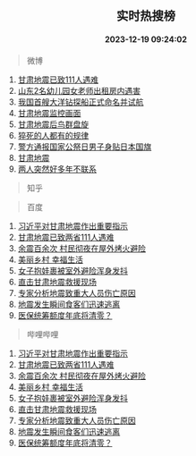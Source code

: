 <div align="center"><h2>实时热搜榜</h2><h4>2023-12-19 09:24:02</h4></div>

> 微博  

1. [甘肃地震已致111人遇难](https://s.weibo.com/weibo?q=%23%E7%94%98%E8%82%83%E5%9C%B0%E9%9C%87%E5%B7%B2%E8%87%B4111%E4%BA%BA%E9%81%87%E9%9A%BE%23&t=31&band_rank=1&Refer=top)<br />
2. [山东2名幼儿园女老师出租房内遇害](https://s.weibo.com/weibo?q=%23%E5%B1%B1%E4%B8%9C2%E5%90%8D%E5%B9%BC%E5%84%BF%E5%9B%AD%E5%A5%B3%E8%80%81%E5%B8%88%E5%87%BA%E7%A7%9F%E6%88%BF%E5%86%85%E9%81%87%E5%AE%B3%23&t=31&band_rank=2&Refer=top)<br />
3. [我国首艘大洋钻探船正式命名并试航](https://s.weibo.com/weibo?q=%23%E6%88%91%E5%9B%BD%E9%A6%96%E8%89%98%E5%A4%A7%E6%B4%8B%E9%92%BB%E6%8E%A2%E8%88%B9%E6%AD%A3%E5%BC%8F%E5%91%BD%E5%90%8D%E5%B9%B6%E8%AF%95%E8%88%AA%23&t=31&band_rank=3&Refer=top)<br />
4. [甘肃地震监控画面](https://s.weibo.com/weibo?q=%23%E7%94%98%E8%82%83%E5%9C%B0%E9%9C%87%E7%9B%91%E6%8E%A7%E7%94%BB%E9%9D%A2%23&t=31&band_rank=4&Refer=top)<br />
5. [甘肃地震后鸟群盘旋](https://s.weibo.com/weibo?q=%23%E7%94%98%E8%82%83%E5%9C%B0%E9%9C%87%E5%90%8E%E9%B8%9F%E7%BE%A4%E7%9B%98%E6%97%8B%23&t=31&band_rank=5&Refer=top)<br />
6. [猝死的人都有的规律](https://s.weibo.com/weibo?q=%E7%8C%9D%E6%AD%BB%E7%9A%84%E4%BA%BA%E9%83%BD%E6%9C%89%E7%9A%84%E8%A7%84%E5%BE%8B&t=31&band_rank=6&Refer=top)<br />
7. [警方通报国家公祭日男子身贴日本国旗](https://s.weibo.com/weibo?q=%23%E8%AD%A6%E6%96%B9%E9%80%9A%E6%8A%A5%E5%9B%BD%E5%AE%B6%E5%85%AC%E7%A5%AD%E6%97%A5%E7%94%B7%E5%AD%90%E8%BA%AB%E8%B4%B4%E6%97%A5%E6%9C%AC%E5%9B%BD%E6%97%97%23&t=31&band_rank=7&Refer=top)<br />
8. [甘肃地震](https://s.weibo.com/weibo?q=%E7%94%98%E8%82%83%E5%9C%B0%E9%9C%87&t=31&band_rank=8&Refer=top)<br />
9. [两人突然好多年不联系](https://s.weibo.com/weibo?q=%E4%B8%A4%E4%BA%BA%E7%AA%81%E7%84%B6%E5%A5%BD%E5%A4%9A%E5%B9%B4%E4%B8%8D%E8%81%94%E7%B3%BB&t=31&band_rank=9&Refer=top)<br />

> 知乎  


> 百度  

1. [习近平对甘肃地震作出重要指示](https://www.baidu.com/s?wd=%E4%B9%A0%E8%BF%91%E5%B9%B3%E5%AF%B9%E7%94%98%E8%82%83%E5%9C%B0%E9%9C%87%E4%BD%9C%E5%87%BA%E9%87%8D%E8%A6%81%E6%8C%87%E7%A4%BA&sa=fyb_news&rsv_dl=fyb_news)<br />
2. [甘肃地震已致两省111人遇难](https://www.baidu.com/s?wd=%E7%94%98%E8%82%83%E5%9C%B0%E9%9C%87%E5%B7%B2%E8%87%B4%E4%B8%A4%E7%9C%81111%E4%BA%BA%E9%81%87%E9%9A%BE&sa=fyb_news&rsv_dl=fyb_news)<br />
3. [余震百余次 村民彻夜在屋外烤火避险](https://www.baidu.com/s?wd=%E4%BD%99%E9%9C%87%E7%99%BE%E4%BD%99%E6%AC%A1+%E6%9D%91%E6%B0%91%E5%BD%BB%E5%A4%9C%E5%9C%A8%E5%B1%8B%E5%A4%96%E7%83%A4%E7%81%AB%E9%81%BF%E9%99%A9&sa=fyb_news&rsv_dl=fyb_news)<br />
4. [美丽乡村 幸福生活](https://www.baidu.com/s?wd=%E7%BE%8E%E4%B8%BD%E4%B9%A1%E6%9D%91+%E5%B9%B8%E7%A6%8F%E7%94%9F%E6%B4%BB&sa=fyb_news&rsv_dl=fyb_news)<br />
5. [女子抱娃裹被室外避险浑身发抖](https://www.baidu.com/s?wd=%E5%A5%B3%E5%AD%90%E6%8A%B1%E5%A8%83%E8%A3%B9%E8%A2%AB%E5%AE%A4%E5%A4%96%E9%81%BF%E9%99%A9%E6%B5%91%E8%BA%AB%E5%8F%91%E6%8A%96&sa=fyb_news&rsv_dl=fyb_news)<br />
6. [直击甘肃地震救援现场](https://www.baidu.com/s?wd=%E7%9B%B4%E5%87%BB%E7%94%98%E8%82%83%E5%9C%B0%E9%9C%87%E6%95%91%E6%8F%B4%E7%8E%B0%E5%9C%BA&sa=fyb_news&rsv_dl=fyb_news)<br />
7. [专家分析地震致重大人员伤亡原因](https://www.baidu.com/s?wd=%E4%B8%93%E5%AE%B6%E5%88%86%E6%9E%90%E5%9C%B0%E9%9C%87%E8%87%B4%E9%87%8D%E5%A4%A7%E4%BA%BA%E5%91%98%E4%BC%A4%E4%BA%A1%E5%8E%9F%E5%9B%A0&sa=fyb_news&rsv_dl=fyb_news)<br />
8. [地震发生瞬间食客们迅速逃离](https://www.baidu.com/s?wd=%E5%9C%B0%E9%9C%87%E5%8F%91%E7%94%9F%E7%9E%AC%E9%97%B4%E9%A3%9F%E5%AE%A2%E4%BB%AC%E8%BF%85%E9%80%9F%E9%80%83%E7%A6%BB&sa=fyb_news&rsv_dl=fyb_news)<br />
9. [医保统筹额度年底将清零？](https://www.baidu.com/s?wd=%E5%8C%BB%E4%BF%9D%E7%BB%9F%E7%AD%B9%E9%A2%9D%E5%BA%A6%E5%B9%B4%E5%BA%95%E5%B0%86%E6%B8%85%E9%9B%B6%EF%BC%9F&sa=fyb_news&rsv_dl=fyb_news)<br />

> 哔哩哔哩  

1. [习近平对甘肃地震作出重要指示](https://www.baidu.com/s?wd=%E4%B9%A0%E8%BF%91%E5%B9%B3%E5%AF%B9%E7%94%98%E8%82%83%E5%9C%B0%E9%9C%87%E4%BD%9C%E5%87%BA%E9%87%8D%E8%A6%81%E6%8C%87%E7%A4%BA&sa=fyb_news&rsv_dl=fyb_news)<br />
2. [甘肃地震已致两省111人遇难](https://www.baidu.com/s?wd=%E7%94%98%E8%82%83%E5%9C%B0%E9%9C%87%E5%B7%B2%E8%87%B4%E4%B8%A4%E7%9C%81111%E4%BA%BA%E9%81%87%E9%9A%BE&sa=fyb_news&rsv_dl=fyb_news)<br />
3. [余震百余次 村民彻夜在屋外烤火避险](https://www.baidu.com/s?wd=%E4%BD%99%E9%9C%87%E7%99%BE%E4%BD%99%E6%AC%A1+%E6%9D%91%E6%B0%91%E5%BD%BB%E5%A4%9C%E5%9C%A8%E5%B1%8B%E5%A4%96%E7%83%A4%E7%81%AB%E9%81%BF%E9%99%A9&sa=fyb_news&rsv_dl=fyb_news)<br />
4. [美丽乡村 幸福生活](https://www.baidu.com/s?wd=%E7%BE%8E%E4%B8%BD%E4%B9%A1%E6%9D%91+%E5%B9%B8%E7%A6%8F%E7%94%9F%E6%B4%BB&sa=fyb_news&rsv_dl=fyb_news)<br />
5. [女子抱娃裹被室外避险浑身发抖](https://www.baidu.com/s?wd=%E5%A5%B3%E5%AD%90%E6%8A%B1%E5%A8%83%E8%A3%B9%E8%A2%AB%E5%AE%A4%E5%A4%96%E9%81%BF%E9%99%A9%E6%B5%91%E8%BA%AB%E5%8F%91%E6%8A%96&sa=fyb_news&rsv_dl=fyb_news)<br />
6. [直击甘肃地震救援现场](https://www.baidu.com/s?wd=%E7%9B%B4%E5%87%BB%E7%94%98%E8%82%83%E5%9C%B0%E9%9C%87%E6%95%91%E6%8F%B4%E7%8E%B0%E5%9C%BA&sa=fyb_news&rsv_dl=fyb_news)<br />
7. [专家分析地震致重大人员伤亡原因](https://www.baidu.com/s?wd=%E4%B8%93%E5%AE%B6%E5%88%86%E6%9E%90%E5%9C%B0%E9%9C%87%E8%87%B4%E9%87%8D%E5%A4%A7%E4%BA%BA%E5%91%98%E4%BC%A4%E4%BA%A1%E5%8E%9F%E5%9B%A0&sa=fyb_news&rsv_dl=fyb_news)<br />
8. [地震发生瞬间食客们迅速逃离](https://www.baidu.com/s?wd=%E5%9C%B0%E9%9C%87%E5%8F%91%E7%94%9F%E7%9E%AC%E9%97%B4%E9%A3%9F%E5%AE%A2%E4%BB%AC%E8%BF%85%E9%80%9F%E9%80%83%E7%A6%BB&sa=fyb_news&rsv_dl=fyb_news)<br />
9. [医保统筹额度年底将清零？](https://www.baidu.com/s?wd=%E5%8C%BB%E4%BF%9D%E7%BB%9F%E7%AD%B9%E9%A2%9D%E5%BA%A6%E5%B9%B4%E5%BA%95%E5%B0%86%E6%B8%85%E9%9B%B6%EF%BC%9F&sa=fyb_news&rsv_dl=fyb_news)<br />
